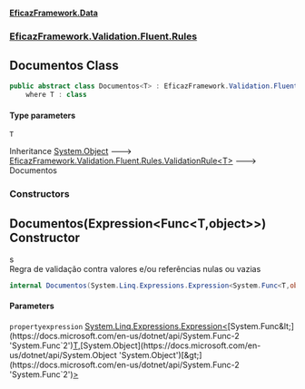 #### [EficazFramework.Data](EficazFrameworkData.md 'EficazFramework Data')
### [EficazFramework.Validation.Fluent.Rules](EficazFrameworkData.md#EficazFramework.Validation.Fluent.Rules 'EficazFramework.Validation.Fluent.Rules')

## Documentos<T> Class

```csharp
public abstract class Documentos<T> : EficazFramework.Validation.Fluent.Rules.ValidationRule<T>
    where T : class
```
#### Type parameters

<a name='EficazFramework.Validation.Fluent.Rules.Documentos_T_.T'></a>

`T`

Inheritance [System.Object](https://docs.microsoft.com/en-us/dotnet/api/System.Object 'System.Object') &#129106; [EficazFramework.Validation.Fluent.Rules.ValidationRule&lt;](EficazFramework.Validation.Fluent.Rules/ValidationRule_T_.md 'EficazFramework.Validation.Fluent.Rules.ValidationRule<T>')[T](EficazFramework.Validation.Fluent.Rules/Documentos_T_.md#EficazFramework.Validation.Fluent.Rules.Documentos_T_.T 'EficazFramework.Validation.Fluent.Rules.Documentos<T>.T')[&gt;](EficazFramework.Validation.Fluent.Rules/ValidationRule_T_.md 'EficazFramework.Validation.Fluent.Rules.ValidationRule<T>') &#129106; Documentos<T>
### Constructors

<a name='EficazFramework.Validation.Fluent.Rules.Documentos_T_.Documentos(System.Linq.Expressions.Expression_System.Func_T,object__)'></a>

## Documentos(Expression<Func<T,object>>) Constructor

s  
            Regra de validação contra valores e/ou referências nulas ou vazias

```csharp
internal Documentos(System.Linq.Expressions.Expression<System.Func<T,object>> propertyexpression);
```
#### Parameters

<a name='EficazFramework.Validation.Fluent.Rules.Documentos_T_.Documentos(System.Linq.Expressions.Expression_System.Func_T,object__).propertyexpression'></a>

`propertyexpression` [System.Linq.Expressions.Expression&lt;](https://docs.microsoft.com/en-us/dotnet/api/System.Linq.Expressions.Expression-1 'System.Linq.Expressions.Expression`1')[System.Func&lt;](https://docs.microsoft.com/en-us/dotnet/api/System.Func-2 'System.Func`2')[T](EficazFramework.Validation.Fluent.Rules/Documentos_T_.md#EficazFramework.Validation.Fluent.Rules.Documentos_T_.T 'EficazFramework.Validation.Fluent.Rules.Documentos<T>.T')[,](https://docs.microsoft.com/en-us/dotnet/api/System.Func-2 'System.Func`2')[System.Object](https://docs.microsoft.com/en-us/dotnet/api/System.Object 'System.Object')[&gt;](https://docs.microsoft.com/en-us/dotnet/api/System.Func-2 'System.Func`2')[&gt;](https://docs.microsoft.com/en-us/dotnet/api/System.Linq.Expressions.Expression-1 'System.Linq.Expressions.Expression`1')
